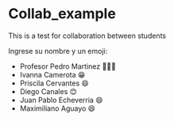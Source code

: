 # Collab_example
This is a test for collaboration between students

Ingrese su nombre y un emoji:
- Profesor Pedro Martinez 🧑🏻‍🏫
- Ivanna Camerota 😁
- Priscila Cervantes 😄
- Diego Canales 😊
-  Juan Pablo Echeverria 😄
-  Maximiliano Aguayo 😄

